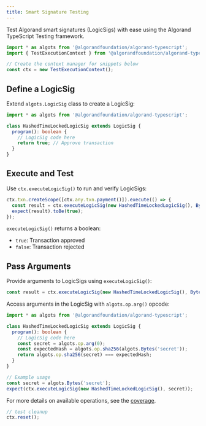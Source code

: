 ```yaml
---
title: Smart Signature Testing
---
```


Test Algorand smart signatures (LogicSigs) with ease using the Algorand TypeScript Testing framework.

```ts
import * as algots from '@algorandfoundation/algorand-typescript';
import { TestExecutionContext } from '@algorandfoundation/algorand-typescript-testing';

// Create the context manager for snippets below
const ctx = new TestExecutionContext();
```

## Define a LogicSig

Extend `algots.LogicSig` class to create a LogicSig:

```ts
import * as algots from '@algorandfoundation/algorand-typescript';

class HashedTimeLockedLogicSig extends LogicSig {
  program(): boolean {
    // LogicSig code here
    return true; // Approve transaction
  }
}
```

## Execute and Test

Use `ctx.executeLogicSig()` to run and verify LogicSigs:

```ts
ctx.txn.createScope([ctx.any.txn.payment()]).execute(() => {
  const result = ctx.executeLogicSig(new HashedTimeLockedLogicSig(), Bytes('secret'));
  expect(result).toBe(true);
});
```

`executeLogicSig()` returns a boolean:

- `true`: Transaction approved
- `false`: Transaction rejected

## Pass Arguments

Provide arguments to LogicSigs using `executeLogicSig()`:

```ts
const result = ctx.executeLogicSig(new HashedTimeLockedLogicSig(), Bytes('secret'));
```

Access arguments in the LogicSig with `algots.op.arg()` opcode:

```ts
import * as algots from '@algorandfoundation/algorand-typescript';

class HashedTimeLockedLogicSig extends LogicSig {
  program(): boolean {
    // LogicSig code here
    const secret = algots.op.arg(0);
    const expectedHash = algots.op.sha256(algots.Bytes('secret'));
    return algots.op.sha256(secret) === expectedHash;
  }
}

// Example usage
const secret = algots.Bytes('secret');
expect(ctx.executeLogicSig(new HashedTimeLockedLogicSig(), secret));
```

For more details on available operations, see the [coverage](../coverage).

```ts
// test cleanup
ctx.reset();
```

